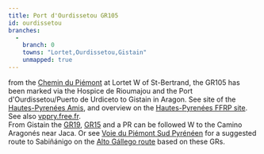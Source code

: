 ```yaml
---
title: Port d'Ourdissetou GR105
id: ourdissetou
branches:
  -
    branch: 0
    towns: "Lortet,Ourdissetou,Gistain"
    unmapped: true
---
```


from the [Chemin du Piémont][0] at Lortet W of St-Bertrand, the GR105 has been marked via the Hospice de Rioumajou and the Port d'Ourdissetou/Puerto de Urdiceto to Gistain in Aragon. See site of the [Hautes-Pyrenées Amis][1], and overview on the [Hautes-Pyrenées FFRP site][2]. See also [vppry.free.fr][3].  
From Gistain the [GR19][4], [GR15][5] and a PR can be followed W to the Camino Aragonés near Jaca. Or see [Voie du Piémont Sud Pyrénéen][6] for a suggested route to Sabiñánigo on the [Alto Gállego route][7] based on these GRs.

[0]: piemont.html
[1]: http://www.st-jacques-65.com/pages/cartgenpag.html
[2]: http://www.hautes-pyrenees-rando.com/new-gr105.html
[3]: http://vppyr.free.fr/pages_transversales/voie_aure/index.html
[4]: http://www.fam.es/comites/senderos/gr/gr19.htm
[5]: http://www.fam.es/comites/senderos/gr/gr15.htm
[6]: sudpiemont.html
[7]: peyrelue.html